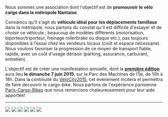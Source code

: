 Nous sommes une association dont l'objectif est de **promouvoir le vélo cargo dans la métropole Nantaise**.

Convaincu qu'il s'agit du **véhicule idéal pour les déplacements famillaux** dans la métropole, nous partons du constat qu'il est difficile d'essayer et de choisir ce véhicule ;
beaucoup de modèles différents (motorisation, biporteur/triporteur, freinage rollerbrake ou disque etc.), pas toujours disponibles à l'essai chez les vendeurs locaux (coût et espace nécessaire).
Nous voulons favoriser la progression de ce moyen de transport fiable, rapide, avec un coût d'usage dérisoir (parking, assurance, carburant, entretien).

L'objectif est de créer une manifestation annuelle, dont la **[première édition]** aura lieu **le dimanche 7 juin 2015**, sur le Parc des Machines de l’Île, de 10h à 18h. Dans la continuité du [VeloCity2015], cet événement incitera et permettra de faire découvrir le cargo-bike.
Nous partons de l'expérience parisienne [Paris-Cargo-Bikes] que nous remercions chaleureusement pour leur aide apportée!

* * *


<div class="partenaire">
<span>
    <a href="http://http://www.placeauvelo-nantes.fr/"> <img src="/images/partenaires/pav.png"></a>
</span>
<span>
    <a href="http://www.nantesmetropole.fr"> <img src="/images/partenaires/nantes_metropole.svg"></a>
</span>
<span>
    <a href="http://pariscargobikes.org">  <img src="/images/partenaires/pariscargobike.png"></a>
</span>
<span>
    <a href="http://www.cyclable.com/les-magasins-adherents/magasin-velo-nantes"> <img src="/images/partenaires/bovelo.jpg"></a>
</span>
<span>
    <a href="http://www.amsterdamer.fr"> <img src="/images/partenaires/amsterdamer.png"></a>
</span>
<span>
    <a href="http://www.nihola.fr"> <img src="/images/partenaires/nihola.jpg"></a>
</span>

</div>





[première édition]: /blog/2015/02/28/communique-de-presse/
[Place Au Vélo]: http://www.placeauvelo-nantes.fr/
[VeloCity2015]: http://www.velo-city2015.com/
[Paris-Cargo-Bikes]: http://www.pariscargobikes.org/


